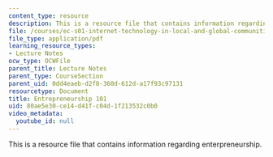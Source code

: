 ```yaml
---
content_type: resource
description: This is a resource file that contains information regarding enterpreneurship.
file: /courses/ec-s01-internet-technology-in-local-and-global-communities-spring-2005-summer-2005/80ae5e30ce14d41fc04d1f213532c0b0_MITEC_S01S05_e0_entrepr.pdf
file_type: application/pdf
learning_resource_types:
- Lecture Notes
ocw_type: OCWFile
parent_title: Lecture Notes
parent_type: CourseSection
parent_uid: 0dd4eaeb-d2f8-360d-612d-a17f93c97131
resourcetype: Document
title: Entrepreneurship 101
uid: 80ae5e30-ce14-d41f-c04d-1f213532c0b0
video_metadata:
  youtube_id: null
---
```

This is a resource file that contains information regarding enterpreneurship.

